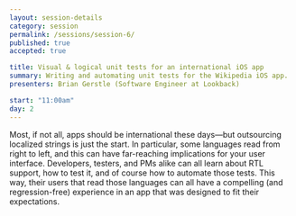 ```yaml
---
layout: session-details
category: session
permalink: /sessions/session-6/
published: true
accepted: true

title: Visual & logical unit tests for an international iOS app
summary: Writing and automating unit tests for the Wikipedia iOS app.
presenters: Brian Gerstle (Software Engineer at Lookback)

start: "11:00am"
day: 2
---
```


Most, if not all, apps should be international these days—but outsourcing localized strings is just the start. 
In particular, some languages read from right to left, and this can have far-reaching implications for your user interface.  Developers, testers, and PMs alike can all learn about RTL support, how to test it, and of course how to automate those tests. 
This way, their users that read those languages can all have a compelling (and regression-free) experience in an app that was designed to fit their expectations.
